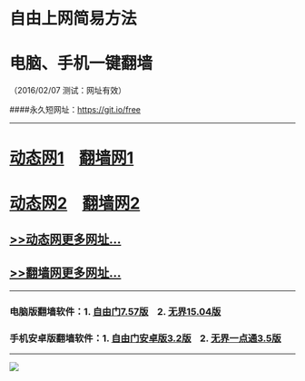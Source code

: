 # 自由上网简易方法
# 电脑、手机一键翻墙
（2016/02/07 测试：网址有效）

####永久短网址：https://git.io/free

***

# <a href="http://dt01.awiki.org/207" target="_blank">动态网1</a>&nbsp;&nbsp;&nbsp;&nbsp;<a href="http://fq02.k4ds.org" target="_blank">翻墙网1</a>

# <a href="http://dt-02.0bit.org/207" target="_blank">动态网2</a>&nbsp;&nbsp;&nbsp;&nbsp;<a href="http://fq01.pwnz.org" target="_blank">翻墙网2</a>

## <a href="http://fq09.0bit.org/urldt0.php/207" target="_blank">>>动态网更多网址...</a>

## <a href="http://fq10.rm6.org/urlfq0.php/207" target="_blank">>>翻墙网更多网址...</a>

***

### 电脑版翻墙软件：1. <a href="http://fq05.dler.org/fgget.php?fid=fg757p.zip" target="_blank">自由门7.57版</a>&nbsp;&nbsp;&nbsp;&nbsp;2. <a href="http://fq05.dler.org/fgget.php?fid=u1504.zip" target="_blank">无界15.04版</a>

### 手机安卓版翻墙软件：1. <a href="http://fq05.dler.org/fgget.php?fid=fgma32.apk" target="_blank">自由门安卓版3.2版</a>&nbsp;&nbsp;&nbsp;&nbsp;2. <a href="http://fq05.dler.org/fgget.php?fid=um3.5.apk" target="_blank">无界一点通3.5版</a>

***

<p><img src="http://fq04.igster.org/pic/yjfq0.png"></p> 
